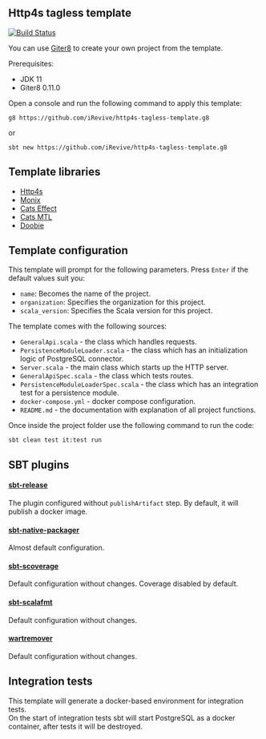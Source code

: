 ## Http4s tagless template

[![Build Status](https://travis-ci.org/iRevive/http4s-tagless-template.g8.svg?branch=master)](https://travis-ci.org/iRevive/http4s-tagless-template.g8.svg?branch=master)

You can use [Giter8](https://github.com/foundweekends/giter8) to create your own project from the template.

Prerequisites:
- JDK 11
- Giter8 0.11.0

Open a console and run the following command to apply this template:
```
g8 https://github.com/iRevive/http4s-tagless-template.g8
 ```
or
```
sbt new https://github.com/iRevive/http4s-tagless-template.g8
```

## Template libraries

- [Http4s](https://github.com/http4s/http4s)
- [Monix](https://github.com/monix/monix)
- [Cats Effect](https://github.com/typelevel/cats-effect)
- [Cats MTL](https://github.com/typelevel/cats-mtl)
- [Doobie](https://github.com/tpolecat/doobie)

## Template configuration
This template will prompt for the following parameters. Press `Enter` if the default values suit you:
- `name`: Becomes the name of the project.
- `organization`: Specifies the organization for this project.
- `scala_version`: Specifies the Scala version for this project.

The template comes with the following sources:

* `GeneralApi.scala` - the class which handles requests.
* `PersistenceModuleLoader.scala` - the class which has an initialization logic of PostgreSQL connector.
* `Server.scala` - the main class which starts up the HTTP server.
* `GeneralApiSpec.scala` - the class which tests routes.
* `PersistenceModuleLoaderSpec.scala` - the class which has an integration test for a persistence module.
* `docker-compose.yml` - docker compose configuration. 
* `README.md` - the documentation with explanation of all project functions.

Once inside the project folder use the following command to run the code:
```
sbt clean test it:test run
```

## SBT plugins

#### [sbt-release](https://github.com/sbt/sbt-release)
The plugin configured without `publishArtifact` step. By default, it will publish a docker image.  

#### [sbt-native-packager](https://github.com/sbt/sbt-native-packager)
Almost default configuration.

#### [sbt-scoverage](https://github.com/scoverage/sbt-scoverage)
Default configuration without changes. Coverage disabled by default.

#### [sbt-scalafmt](https://github.com/scalameta/sbt-scalafmt)
Default configuration without changes. 

#### [wartremover](https://github.com/wartremover/wartremover)
Default configuration without changes.
 
## Integration tests

This template will generate a docker-based environment for integration tests.  
On the start of integration tests sbt will start PostgreSQL as a docker container, after tests it will be destroyed.
